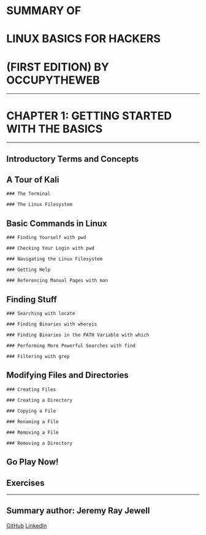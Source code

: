 # SUMMARY OF 
# **LINUX BASICS FOR HACKERS** 
# (FIRST EDITION) BY OCCUPYTHEWEB

---

# CHAPTER 1: GETTING STARTED WITH THE BASICS

---

## Introductory Terms and Concepts

## A Tour of Kali

	### The Terminal

	### The Linux Filesystem

## Basic Commands in Linux

	### Finding Yourself with pwd

	### Checking Your Login with pwd

	### Navigating the Linux Filesystem

	### Getting Help

	### Referencing Manual Pages with man

## Finding Stuff
	
	### Searching with locate

	### Finding Binaries with whereis

	### Finding Binaries in the PATH Variable with which
	
	### Performing More Powerful Searches with find

	### Filtering with grep

## Modifying Files and Directories
	
	### Creating Files

	### Creating a Directory

	### Copying a File

	### Renaming a File

	### Removing a File

	### Removing a Directory

## Go Play Now!

## Exercises

---

## Summary author: **Jeremy Ray Jewell**
[GitHub](https://github.com/jeremyrayjewell)
[LinkedIn](https://www.linkedin.com/in/jeremyrayjewell)
